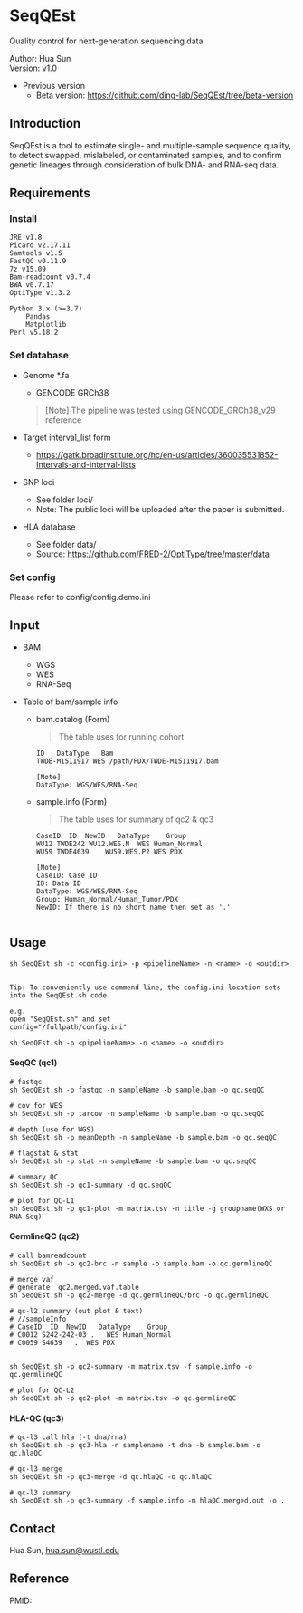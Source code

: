 SeqQEst
========

Quality control for next-generation sequencing data

Author: Hua Sun  
Version: v1.0  


* Previous version
	* Beta version: https://github.com/ding-lab/SeqQEst/tree/beta-version



Introduction
-------------
SeqQEst is a tool to estimate single- and multiple-sample sequence quality, to detect swapped, mislabeled, or contaminated samples, and to confirm genetic lineages through consideration of bulk DNA- and RNA-seq data. 



Requirements
-------------

### Install

    JRE v1.8
    Picard v2.17.11
    Samtools v1.5
    FastQC v0.11.9
    7z v15.09
    Bam-readcount v0.7.4
    BWA v0.7.17
    OptiType v1.3.2
    
    Python 3.x (>=3.7)
	    Pandas
	    Matplotlib
	Perl v5.18.2


### Set database

* Genome *.fa
	* GENCODE GRCh38 
	> [Note] The pipeline was tested using GENCODE_GRCh38_v29 reference

* Target interval_list form
	* https://gatk.broadinstitute.org/hc/en-us/articles/360035531852-Intervals-and-interval-lists

* SNP loci
	* See folder loci/
	* Note: The public loci will be uploaded after the paper is submitted. 

* HLA database
	* See folder data/
	* Source: https://github.com/FRED-2/OptiType/tree/master/data



### Set config
	
Please refer to config/config.demo.ini



Input
-------------
* BAM
	* WGS
	* WES
	* RNA-Seq
	
* Table of bam/sample info
	* bam.catalog (Form)
		> The table uses for running cohort

		```
		ID   DataType   Bam
		TWDE-M1511917 WES /path/PDX/TWDE-M1511917.bam
      	```
      	```
      	[Note]
      	DataType: WGS/WES/RNA-Seq
		```
		
	* sample.info (Form)
		> The table uses for summary of qc2 & qc3

		```
		CaseID	ID	NewID	DataType	Group
       WU12	TWDE242	WU12.WES.N	WES	Human_Normal
       WU59	TWDE4639	WU59.WES.P2	WES	PDX
       ```
       
       ```
       [Note]
       CaseID: Case ID
       ID: Data ID
       DataType: WGS/WES/RNA-Seq
       Group: Human_Normal/Human_Tumor/PDX
       NewID: If there is no short name then set as '.'
			
		```



Usage
-------------

```
sh SeqQEst.sh -c <config.ini> -p <pipelineName> -n <name> -o <outdir>


Tip: To conveniently use commend line, the config.ini location sets into the SeqQEst.sh code.

e.g.
open "SeqQEst.sh" and set 
config="/fullpath/config.ini"

sh SeqQEst.sh -p <pipelineName> -n <name> -o <outdir>

```


#### SeqQC (qc1)

```
# fastqc
sh SeqQEst.sh -p fastqc -n sampleName -b sample.bam -o qc.seqQC

# cov for WES
sh SeqQEst.sh -p tarcov -n sampleName -b sample.bam -o qc.seqQC

# depth (use for WGS)
sh SeqQEst.sh -p meanDepth -n sampleName -b sample.bam -o qc.seqQC

# flagstat & stat
sh SeqQEst.sh -p stat -n sampleName -b sample.bam -o qc.seqQC

# summary QC
sh SeqQEst.sh -p qc1-summary -d qc.seqQC

# plot for QC-L1
sh SeqQEst.sh -p qc1-plot -m matrix.tsv -n title -g groupname(WXS or RNA-Seq)

```

#### GermlineQC (qc2)

```
# call bamreadcount
sh SeqQEst.sh -p qc2-brc -n sample -b sample.bam -o qc.germlineQC

# merge vaf
# generate  qc2.merged.vaf.table
sh SeqQEst.sh -p qc2-merge -d qc.germlineQC/brc -o qc.germlineQC

# qc-l2 summary (out plot & text)
# //sampleInfo
# CaseID  ID  NewID   DataType    Group
# C0012 S242-242-03 .   WES Human_Normal
# C0059 S4639   .  WES PDX


sh SeqQEst.sh -p qc2-summary -m matrix.tsv -f sample.info -o qc.germlineQC

# plot for QC-L2
sh SeqQEst.sh -p qc2-plot -m matrix.tsv -o qc.germlineQC

```

#### HLA-QC (qc3)

```
# qc-l3 call hla (-t dna/rna)
sh SeqQEst.sh -p qc3-hla -n samplename -t dna -b sample.bam -o qc.hlaQC

# qc-l3 merge
sh SeqQEst.sh -p qc3-merge -d qc.hlaQC -o qc.hlaQC

# qc-l3 summary
sh SeqQEst.sh -p qc3-summary -f sample.info -m hlaQC.merged.out -o .

```


Contact
-------------
Hua Sun, <hua.sun@wustl.edu>


Reference
-------------
PMID:


